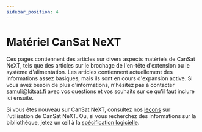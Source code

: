 ```yaml
---
sidebar_position: 4
---
```


# Matériel CanSat NeXT

Ces pages contiennent des articles sur divers aspects matériels de CanSat NeXT, tels que des articles sur le brochage de l'en-tête d'extension ou le système d'alimentation. Les articles contiennent actuellement des informations assez basiques, mais ils sont en cours d'expansion active. Si vous avez besoin de plus d'informations, n'hésitez pas à contacter samuli@kitsat.fi avec vos questions et vos souhaits sur ce qu'il faut inclure ici ensuite.

Si vous êtes nouveau sur CanSat NeXT, consultez nos [leçons](./../course/course.md) sur l'utilisation de CanSat NeXT. Ou, si vous recherchez des informations sur la bibliothèque, jetez un œil à la [spécification logicielle](./../CanSat-software/CanSat-software.md).